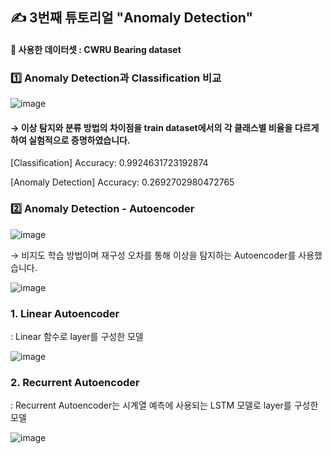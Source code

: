 ## ✍ 3번째 튜토리얼 "Anomaly Detection"

#### 🔆 사용한 데이터셋 : CWRU Bearing dataset

### 1️⃣ Anomaly Detection과 Classification 비교
![image](https://user-images.githubusercontent.com/67623921/202409299-0221d96f-e280-4e10-9d6e-9ab107dda0d5.png)


#### → 이상 탐지와 분류 방법의 차이점을 train dataset에서의 각 클래스별 비율을 다르게 하여 실험적으로 증명하였습니다. 

[Classification]
Accuracy: 0.9924631723192874
  
[Anomaly Detection]
Accuracy: 0.2692702980472765
  


### 2️⃣ Anomaly Detection - Autoencoder
![image](https://user-images.githubusercontent.com/67623921/202410130-f8dcf002-b257-423f-bef5-f8ff9686b269.png)
  
→ 비지도 학습 방법이며 재구성 오차를 통해 이상을 탐지하는 Autoencoder를 사용했습니다.

  ![image](https://user-images.githubusercontent.com/67623921/202410624-a09acb1d-1596-43a1-81c1-1904202c5cd4.png)

  
### 1. Linear Autoencoder
  : Linear 함수로 layer를 구성한 모델
  
  ![image](https://user-images.githubusercontent.com/67623921/202412248-c5a59442-b528-4ac6-9106-abf8eac5c132.png)

  
### 2. Recurrent Autoencoder
  : Recurrent Autoencoder는 시계열 예측에 사용되는 LSTM 모델로 layer를 구성한 모델
  
  ![image](https://user-images.githubusercontent.com/67623921/202412643-9119063e-d592-4e98-bb2f-685516f32ffa.png)



